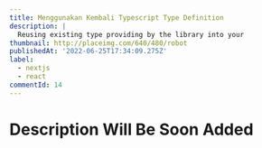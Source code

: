 ```yaml
---
title: Menggunakan Kembali Typescript Type Definition
description: |
  Reusing existing type providing by the library into your
thumbnail: http://placeimg.com/640/480/robot
publishedAt: '2022-06-25T17:34:09.275Z'
label:
  - nextjs
  - react
commentId: 14
---
```


# Description Will Be Soon Added
